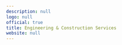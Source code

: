 ```yaml
---
description: null
logo: null
official: true
title: Engineering & Construction Services
website: null
---
```

